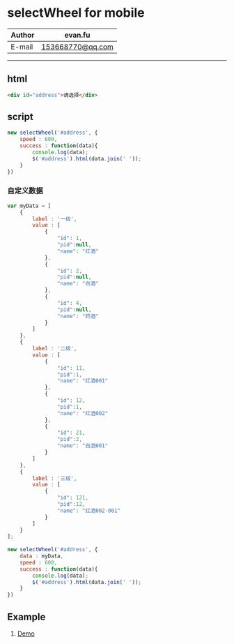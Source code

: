 selectWheel for mobile
============

|Author|evan.fu|
|---|---
|E-mail|153668770@qq.com

---
## html
```html
<div id="address">请选择</div>
```

## script
```javascript
new selectWheel('#address', {
    speed : 600,
    success : function(data){
        console.log(data);
        $('#address').html(data.join(' '));
    }
})
``` 

### 自定义数据
```javascript
var myData = [
    {
        label : '一级',
        value : [
            {
                "id": 1,
                "pid":null,
                "name": "红酒"
            },
            {
                "id": 2,
                "pid":null,
                "name": "白酒"
            },
            {
                "id": 4,
                "pid":null,
                "name": "药酒"
            }
        ]
    },
    {
        label : '二级',
        value : [
            {
                "id": 11,
                "pid":1,
                "name": "红酒001"
            },
            {
                "id": 12,
                "pid":1,
                "name": "红酒002"
            },
            {
                "id": 21,
                "pid":2,
                "name": "白酒001"
            }
        ]
    },
    {
        label : '三级',
        value : [
            {
                "id": 121,
                "pid":12,
                "name": "红酒002-001"
            }
        ]
    }
];
    
new selectWheel('#address', {
    data : myData,
    speed : 600,
    success : function(data){
        console.log(data);
        $('#address').html(data.join(' '));
    }
})
``` 

## Example
1. [Demo](https://awin8516.github.io/selectWheel/docs/)  